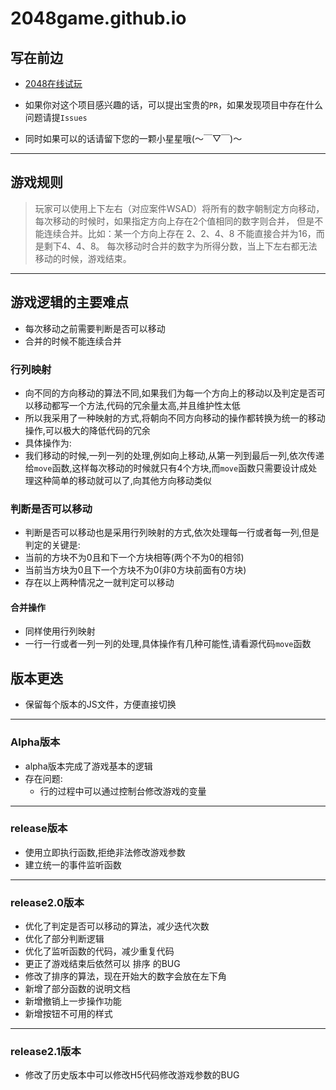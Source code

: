 # 2048game.github.io

## 写在前边

- [2048在线试玩](https://hec9527.github.io/game.github.io/  "GitHub访问速度可能会比较慢,请耐心等待")

- 如果你对这个项目感兴趣的话，可以提出宝贵的`PR`，如果发现项目中存在什么问题请提`Issues`

- 同时如果可以的话请留下您的一颗小星星哦(～￣▽￣)～

---

## 游戏规则

> 玩家可以使用上下左右（对应案件WSAD）将所有的数字朝制定方向移动，每次移动的时候时，如果指定方向上存在2个值相同的数字则合并，
> 但是不能连续合并。比如：某一个方向上存在 2、2、4、8 不能直接合并为16，而是剩下4、4、8。
> 每次移动时合并的数字为所得分数，当上下左右都无法移动的时候，游戏结束。

---

## 游戏逻辑的主要难点

- 每次移动之前需要判断是否可以移动
- 合并的时候不能连续合并
  
### 行列映射

- 向不同的方向移动的算法不同,如果我们为每一个方向上的移动以及判定是否可以移动都写一个方法,代码的冗余量太高,并且维护性太低
- 所以我采用了一种映射的方式,将朝向不同方向移动的操作都转换为统一的移动操作,可以极大的降低代码的冗余
- 具体操作为:
- 我们移动的时候,一列一列的处理,例如向上移动,从第一列到最后一列,依次传递给`move`函数,这样每次移动的时候就只有4个方块,而`move`函数只需要设计成处理这种简单的移动就可以了,向其他方向移动类似

### 判断是否可以移动

- 判断是否可以移动也是采用行列映射的方式,依次处理每一行或者每一列,但是判定的关键是:  
- 当前的方块不为0且和下一个方块相等(两个不为0的相邻)
- 当前当方块为0且下一个方块不为0(非0方块前面有0方块)  
- 存在以上两种情况之一就判定可以移动

#### 合并操作

- 同样使用行列映射
- 一行一行或者一列一列的处理,具体操作有几种可能性,请看源代码`move`函数

## 版本更迭

- 保留每个版本的JS文件，方便直接切换

---

### Alpha版本

- alpha版本完成了游戏基本的逻辑
- 存在问题:
  - 行的过程中可以通过控制台修改游戏的变量

---

### release版本

- 使用立即执行函数,拒绝非法修改游戏参数  
- 建立统一的事件监听函数

---

### release2.0版本

- 优化了判定是否可以移动的算法，减少迭代次数
- 优化了部分判断逻辑
- 优化了监听函数的代码，减少重复代码
- 更正了游戏结束后依然可以 排序 的BUG
- 修改了排序的算法，现在开始大的数字会放在左下角  
- 新增了部分函数的说明文档
- 新增撤销上一步操作功能
- 新增按钮不可用的样式

---

### release2.1版本

- 修改了历史版本中可以修改H5代码修改游戏参数的BUG
